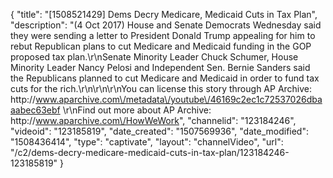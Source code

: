 {
    "title": "[1508521429] Dems Decry Medicare, Medicaid Cuts in Tax Plan",
    "description": "(4 Oct 2017) House and Senate Democrats Wednesday said they were sending a letter to President Donald Trump appealing for him to rebut Republican plans to cut Medicare and Medicaid funding in the GOP proposed tax plan.\r\nSenate Minority Leader Chuck Schumer, House Minority Leader Nancy Pelosi and Independent Sen. Bernie Sanders said the Republicans planned to cut Medicare and Medicaid in order to fund tax cuts for the rich.\r\n\r\n\r\nYou can license this story through AP Archive: http:\/\/www.aparchive.com\/metadata\/youtube\/46169c2ec1c72537026dbaaabec63ebf \r\nFind out more about AP Archive: http:\/\/www.aparchive.com\/HowWeWork",
    "channelid": "123184246",
    "videoid": "123185819",
    "date_created": "1507569936",
    "date_modified": "1508436414",
    "type": "captivate",
    "layout": "channelVideo",
    "url": "\/c2\/dems-decry-medicare-medicaid-cuts-in-tax-plan\/123184246-123185819"
}
